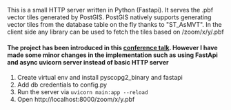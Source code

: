 This is a small HTTP server written in Python (Fastapi). It serves the .pbf vector tiles generated by PostGIS. PostGIS natively supports generating vector tiles from the database table on the fly thanks to "ST_AsMVT". In the client side any library can be used to fetch the tiles based on /zoom/x/y/.pbf

#### The project has been introduced in this [conference talk](https://www.youtube.com/watch?v=t8eVmNwqh7M). However I have made some minor changes in the implementation such as using FastApi and async uvicorn server instead of basic HTTP server

1. Create virtual env and install pyscopg2_binary and fastapi
2. Add db credentials to config.py
3. Run the server via `uvicorn main:app --reload`
4. Open http://localhost:8000/zoom/x/y.pbf
